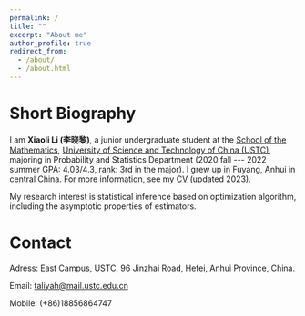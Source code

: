 ```yaml
---
permalink: /
title: ""
excerpt: "About me"
author_profile: true
redirect_from: 
  - /about/
  - /about.html
---
```


Short Biography
===

I am **Xiaoli Li (李晓黎)**, a junior undergraduate student at the [School of the Mathematics](http://math.ustc.edu.cn), [University of Science and Technology of China (USTC)](http://en.ustc.edu.cn/), majoring in Probability and Statistics Department (2020 fall --- 2022 summer GPA: 4.03/4.3, rank: 3rd in the major). I grew up in Fuyang, Anhui in central China. For more information, see my [CV](https://xiaolili2002.github.io/cv/) (updated 2023).

My research interest is statistical inference based on optimization algorithm, including the asymptotic properties of estimators.

Contact
===

Adress: East Campus, USTC, 96 Jinzhai Road, Hefei, Anhui Province, China.

Email: taliyah@mail.ustc.edu.cn

Mobile: (+86)18856864747
